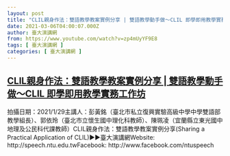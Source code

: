 ```yaml
---
layout: post
title: "CLIL親身作法：雙語教學教案實例分享 | 雙語教學動手做～CLIL 即學即用教學實務工作坊"
date: 2021-03-06T04:00:07.000Z
author: 臺大演講網
from: https://www.youtube.com/watch?v=zp4mUyYF9E8
tags: [ 臺大演講網 ]
categories: [ 臺大演講網 ]
---
```

<!--1615003207000-->
[CLIL親身作法：雙語教學教案實例分享 | 雙語教學動手做～CLIL 即學即用教學實務工作坊](https://www.youtube.com/watch?v=zp4mUyYF9E8)
------

<div>
拍攝日期：2021/1/29主講人：彭黃銘（臺北市私立復興實驗高級中學中學雙語部教學組長）、郭依玲（臺北市立懷生國中理化科教師）、陳珮凌（宜蘭縣立東光國中地理及公民科代課教師）CLIL親身作法：雙語教學教案實例分享(Sharing a Practical Application of CLIL)►►臺大演講網Website: http://speech.ntu.edu.twFacebook: http://www.facebook.com/ntuspeech
</div>
